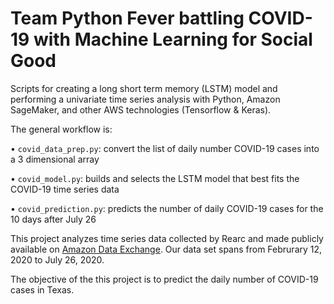 # Team Python Fever battling COVID-19 with Machine Learning for Social Good

Scripts for creating a long short term memory (LSTM) model and performing a univariate time series analysis with Python, Amazon SageMaker, and other AWS technologies (Tensorflow & Keras).

The general workflow is:

•	`covid_data_prep.py`: convert the list of daily number COVID-19 cases into a 3 dimensional array

•	`covid_model.py`: builds and selects the LSTM model that best fits the COVID-19 time series data

•	`covid_prediction.py`: predicts the number of daily COVID-19 cases for the 10 days after July 26 

This project analyzes time series data collected by Rearc and made publicly available on [Amazon Data Exchange](https://aws.amazon.com/marketplace/pp/prodview-jmb464qw2yg74?qid=1585594883027&sr=0-1&ref_=srh_res_product_title). Our data set spans from Februrary 12, 2020 to July 26, 2020.

The objective of the this project is to predict the daily number of COVID-19 cases in Texas.